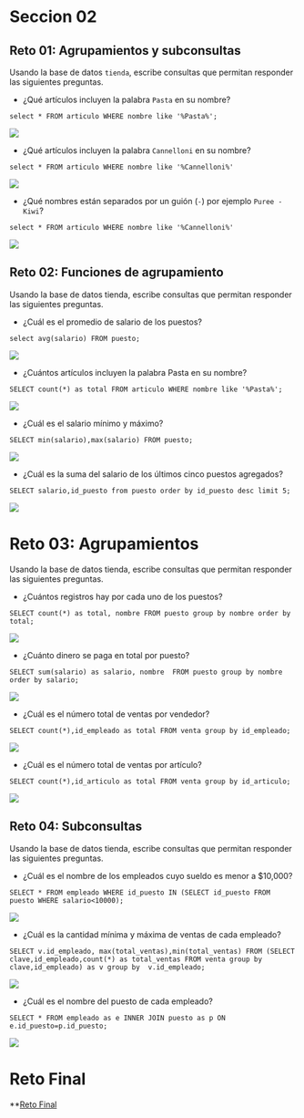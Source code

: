 # Seccion 02

## Reto 01:  Agrupamientos y subconsultas

Usando la base de datos  `tienda`, escribe consultas que permitan responder las siguientes preguntas.

-   ¿Qué artículos incluyen la palabra  `Pasta`  en su nombre?

`select * FROM articulo WHERE nombre like '%Pasta%';`

![](https://github.com/reinozab/BEDU/blob/a406d7f392e0f300bd20820ba63b84a0d75223ce/Modulo%201%20Introduccion%20a%20BD/Img/sec02rt01.png)

-   ¿Qué artículos incluyen la palabra  `Cannelloni`  en su nombre?

`select * FROM articulo WHERE nombre like '%Cannelloni%'`

![](https://github.com/reinozab/BEDU/blob/a406d7f392e0f300bd20820ba63b84a0d75223ce/Modulo%201%20Introduccion%20a%20BD/Img/sec02rt01_2.png)

-   ¿Qué nombres están separados por un guión (`-`) por ejemplo  `Puree - Kiwi`?

`select * FROM articulo WHERE nombre like '%Cannelloni%'`

![](https://github.com/reinozab/BEDU/blob/a406d7f392e0f300bd20820ba63b84a0d75223ce/Modulo%201%20Introduccion%20a%20BD/Img/sec02rt01_3.png)

## Reto 02:  Funciones de agrupamiento
Usando la base de datos tienda, escribe consultas que permitan responder las siguientes preguntas.

- ¿Cuál es el promedio de salario de los puestos?

`select avg(salario) FROM puesto;`

![](https://github.com/reinozab/BEDU/blob/23b81bd487509121340ec1d1e25891a1b8638bfa/Modulo%201%20Introduccion%20a%20BD/Img/sec02rt02_1.png)

- ¿Cuántos artículos incluyen la palabra Pasta en su nombre?

`SELECT count(*) as total FROM articulo WHERE nombre like '%Pasta%';`

![](https://github.com/reinozab/BEDU/blob/23b81bd487509121340ec1d1e25891a1b8638bfa/Modulo%201%20Introduccion%20a%20BD/Img/sec02rt02_2.png)

- ¿Cuál es el salario mínimo y máximo?

`SELECT min(salario),max(salario) FROM puesto;`

![](https://github.com/reinozab/BEDU/blob/23b81bd487509121340ec1d1e25891a1b8638bfa/Modulo%201%20Introduccion%20a%20BD/Img/sec02rt02_3.png)

- ¿Cuál es la suma del salario de los últimos cinco puestos agregados?

`SELECT salario,id_puesto from puesto order by id_puesto desc limit 5;`

![](https://github.com/reinozab/BEDU/blob/23b81bd487509121340ec1d1e25891a1b8638bfa/Modulo%201%20Introduccion%20a%20BD/Img/sec02rt02_4.png)

# Reto 03: Agrupamientos

Usando la base de datos tienda, escribe consultas que permitan responder las siguientes preguntas.

- ¿Cuántos registros hay por cada uno de los puestos?

`SELECT count(*) as total, nombre FROM puesto group by nombre order by total;`

![](https://github.com/reinozab/BEDU/blob/6459ac17ad730b22247349553007372d91eecd91/Modulo%201%20Introduccion%20a%20BD/Img/sec02rt03_1.png)

- ¿Cuánto dinero se paga en total por puesto?

`SELECT sum(salario) as salario, nombre  FROM puesto group by nombre order by salario;`

![](https://github.com/reinozab/BEDU/blob/6459ac17ad730b22247349553007372d91eecd91/Modulo%201%20Introduccion%20a%20BD/Img/sec02rt03_2.png)

- ¿Cuál es el número total de ventas por vendedor?

`SELECT count(*),id_empleado as total FROM venta group by id_empleado;`

![](https://github.com/reinozab/BEDU/blob/6459ac17ad730b22247349553007372d91eecd91/Modulo%201%20Introduccion%20a%20BD/Img/sec02rt03_3.png)

- ¿Cuál es el número total de ventas por artículo?

`SELECT count(*),id_articulo as total FROM venta group by id_articulo;`

![](https://github.com/reinozab/BEDU/blob/6459ac17ad730b22247349553007372d91eecd91/Modulo%201%20Introduccion%20a%20BD/Img/sec02rt03_4.png)

## Reto 04:  Subconsultas

Usando la base de datos tienda, escribe consultas que permitan responder las siguientes preguntas.

- ¿Cuál es el nombre de los empleados cuyo sueldo es menor a $10,000?

`SELECT * FROM empleado WHERE id_puesto IN (SELECT id_puesto FROM puesto WHERE salario<10000);`

![](https://github.com/reinozab/BEDU/blob/872b0591c3d8f08501188bb415587b6288a4122c/Modulo%201%20Introduccion%20a%20BD/Img/sec02rt04_1.png)

- ¿Cuál es la cantidad mínima y máxima de ventas de cada empleado?

`SELECT v.id_empleado, max(total_ventas),min(total_ventas) FROM (SELECT clave,id_empleado,count(*) as total_ventas FROM venta group by clave,id_empleado) as v group by 
v.id_empleado;`

![](https://github.com/reinozab/BEDU/blob/872b0591c3d8f08501188bb415587b6288a4122c/Modulo%201%20Introduccion%20a%20BD/Img/sec02rt04_2.png)

- ¿Cuál es el nombre del puesto de cada empleado?

`SELECT * FROM empleado as e INNER JOIN puesto as p ON e.id_puesto=p.id_puesto;`

![](https://github.com/reinozab/BEDU/blob/872b0591c3d8f08501188bb415587b6288a4122c/Modulo%201%20Introduccion%20a%20BD/Img/sec02rt04_3.png)

# Reto Final

**[Reto Final](https://github.com/reinozab/BEDU/blob/2c6a4d9d0dbe073b55135ebfb570239d79ab84f5/Modulo%201%20Introduccion%20a%20BD/Script/Seccion2retofinal.sql)

